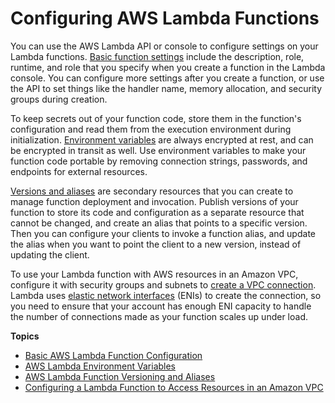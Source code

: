 # Configuring AWS Lambda Functions<a name="lambda-configuration"></a>

You can use the AWS Lambda API or console to configure settings on your Lambda functions\. [Basic function settings](resource-model.md) include the description, role, runtime, and role that you specify when you create a function in the Lambda console\. You can configure more settings after you create a function, or use the API to set things like the handler name, memory allocation, and security groups during creation\.

To keep secrets out of your function code, store them in the function's configuration and read them from the execution environment during initialization\. [Environment variables](env_variables.md) are always encrypted at rest, and can be encrypted in transit as well\. Use environment variables to make your function code portable by removing connection strings, passwords, and endpoints for external resources\.

[Versions and aliases](versioning-aliases.md) are secondary resources that you can create to manage function deployment and invocation\. Publish versions of your function to store its code and configuration as a separate resource that cannot be changed, and create an alias that points to a specific version\. Then you can configure your clients to invoke a function alias, and update the alias when you want to point the client to a new version, instead of updating the client\.

To use your Lambda function with AWS resources in an Amazon VPC, configure it with security groups and subnets to [create a VPC connection](vpc.md)\. Lambda uses [elastic network interfaces](https://docs.aws.amazon.com/vpc/latest/userguide/VPC_ElasticNetworkInterfaces.html) \(ENIs\) to create the connection, so you need to ensure that your account has enough ENI capacity to handle the number of connections made as your function scales up under load\.

**Topics**
+ [Basic AWS Lambda Function Configuration](resource-model.md)
+ [AWS Lambda Environment Variables](env_variables.md)
+ [AWS Lambda Function Versioning and Aliases](versioning-aliases.md)
+ [Configuring a Lambda Function to Access Resources in an Amazon VPC](vpc.md)